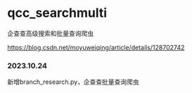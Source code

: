 # qcc_searchmulti
企查查高级搜索和批量查询爬虫

https://blog.csdn.net/moyuweiqing/article/details/128702742

### 2023.10.24
新增branch_research.py，企查查批量查询爬虫
